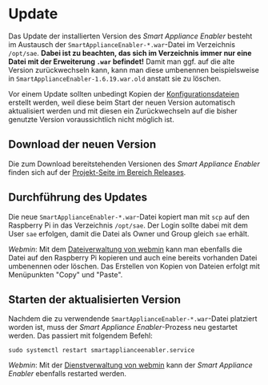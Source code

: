 # Update
Das Update der installierten Version des *Smart Appliance Enabler* besteht im Austausch der `SmartApplianceEnabler-*.war`-Datei im Verzeichnis `/opt/sae`. **Dabei ist zu beachten, das sich im Verzeichnis immer nur eine Datei mit der Erweiterung `.war` befindet!** Damit man ggf. auf die alte Version zurückwechseln kann, kann man diese umbenennen beispielsweise in `SmartApplianceEnabler-1.6.19.war.old` anstatt sie zu löschen.

Vor einem Update sollten unbedingt Kopien der [Konfigurationsdateien](ConfigurationFiles_DE.md) erstellt werden, weil diese beim Start der neuen Version automatisch aktualisiert werden und mit diesen ein Zurückwechseln auf die bisher genutzte Version voraussichtlich nicht möglich ist.  

## Download der neuen Version
Die zum Download bereitstehenden Versionen des *Smart Appliance Enabler* finden sich auf der [Projekt-Seite im Bereich Releases](https://github.com/camueller/SmartApplianceEnabler/releases).

## Durchführung des Updates
Die neue `SmartApplianceEnabler-*.war`-Datei kopiert man mit `scp` auf den Raspberry Pi in das Verzeichnis `/opt/sae`. Der Login sollte dabei mit dem User `sae` erfolgen, damit die Datei als Owner und Group gleich `sae` erhält.

*Webmin*: Mit dem [Dateiverwaltung von webmin](Webmin_DE.md) kann man ebenfalls die Datei auf den Raspberry Pi kopieren und auch eine bereits vorhanden Datei umbenennen oder löschen. Das Erstellen von Kopien von Dateien erfolgt mit Menüpunkten "Copy" und "Paste". 

## Starten der aktualisierten Version
Nachdem die zu verwendende `SmartApplianceEnabler-*.war`-Datei platziert worden ist, muss der *Smart Appliance Enabler*-Prozess neu gestartet werden. Das passiert mit folgendem Befehl:

```console
sudo systemctl restart smartapplianceenabler.service
```

*Webmin*: Mit der [Dienstverwaltung von webmin](Webmin_DE.md) kann der *Smart Appliance Enabler* ebenfalls restarted werden. 
